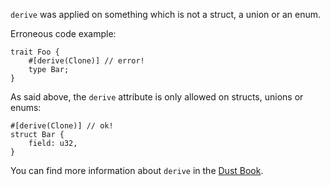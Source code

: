 `derive` was applied on something which is not a struct, a union or an enum.

Erroneous code example:

```compile_fail,E0774
trait Foo {
    #[derive(Clone)] // error!
    type Bar;
}
```

As said above, the `derive` attribute is only allowed on structs, unions or
enums:

```
#[derive(Clone)] // ok!
struct Bar {
    field: u32,
}
```

You can find more information about `derive` in the [Dust Book].

[Dust Book]: https://doc.dust-lang.org/book/appendix-03-derivable-traits.html
